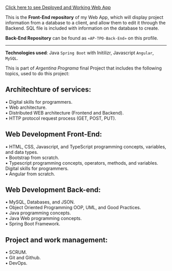[Click here to see Deployed and Working Web App](https://ap-tpo-myprojects.web.app/ "Deployed and Working Web App")

This is the **Front-End repository** of my Web App, which will display project information from a database to a client, and allow them to edit it through the Backend. SQL file is included with information on the database to create.

**Back-End Repository** can be found as `«AP-TPO-Back-End»` on this profile.


***


**Technologies used**: Java `Spring Boot` with Initilizr, Javascript `Angular`, `MySQL`.

This is part of _Argentina Programa_ final Project that includes the following topics, used to do this project:

## Architechture of services:

• Digital skills for programmers. <br>
• Web architecture.<br>
• Distributed WEB architecture (Frontend and Backend).<br>
• HTTP protocol request process (GET, POST, PUT).<br>

## Web Development Front-End:

• HTML, CSS, Javascript, and TypeScript programming concepts, variables, and data types.<br>
• Bootstrap from scratch.<br>
• Typescript programming concepts, operators, methods, and variables. Digital skills for programmers.<br>
• Angular from scratch.<br>

## Web Development Back-end:

• MySQL, Databases, and JSON.<br>
• Object Oriented Programming OOP, UML, and Good Practices.<br>
• Java programming concepts.<br>
• Java Web programming concepts.<br>
• Spring Boot Framework.<br>

## Project and work management:

• SCRUM.<br>
• Git and Github.<br>
• DevOps.<br>
